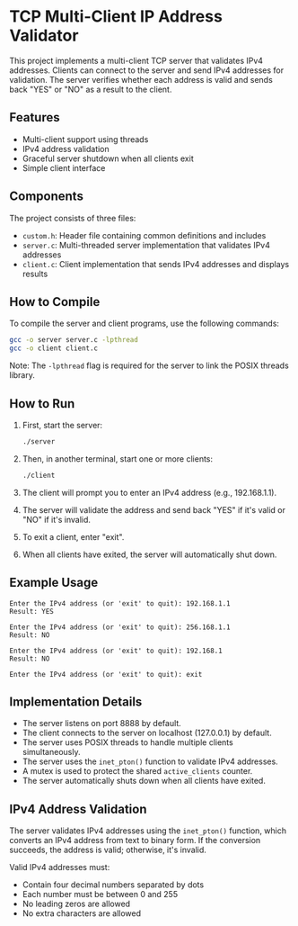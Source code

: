 # TCP Multi-Client IP Address Validator

This project implements a multi-client TCP server that validates IPv4 addresses. Clients can connect to the server and send IPv4 addresses for validation. The server verifies whether each address is valid and sends back "YES" or "NO" as a result to the client.

## Features

- Multi-client support using threads
- IPv4 address validation
- Graceful server shutdown when all clients exit
- Simple client interface

## Components

The project consists of three files:
- `custom.h`: Header file containing common definitions and includes
- `server.c`: Multi-threaded server implementation that validates IPv4 addresses
- `client.c`: Client implementation that sends IPv4 addresses and displays results

## How to Compile

To compile the server and client programs, use the following commands:

```bash
gcc -o server server.c -lpthread
gcc -o client client.c
```

Note: The `-lpthread` flag is required for the server to link the POSIX threads library.

## How to Run

1. First, start the server:
   ```bash
   ./server
   ```

2. Then, in another terminal, start one or more clients:
   ```bash
   ./client
   ```

3. The client will prompt you to enter an IPv4 address (e.g., 192.168.1.1).

4. The server will validate the address and send back "YES" if it's valid or "NO" if it's invalid.

5. To exit a client, enter "exit".

6. When all clients have exited, the server will automatically shut down.

## Example Usage

```
Enter the IPv4 address (or 'exit' to quit): 192.168.1.1
Result: YES

Enter the IPv4 address (or 'exit' to quit): 256.168.1.1
Result: NO

Enter the IPv4 address (or 'exit' to quit): 192.168.1
Result: NO

Enter the IPv4 address (or 'exit' to quit): exit
```

## Implementation Details

- The server listens on port 8888 by default.
- The client connects to the server on localhost (127.0.0.1) by default.
- The server uses POSIX threads to handle multiple clients simultaneously.
- The server uses the `inet_pton()` function to validate IPv4 addresses.
- A mutex is used to protect the shared `active_clients` counter.
- The server automatically shuts down when all clients have exited.

## IPv4 Address Validation

The server validates IPv4 addresses using the `inet_pton()` function, which converts an IPv4 address from text to binary form. If the conversion succeeds, the address is valid; otherwise, it's invalid.

Valid IPv4 addresses must:
- Contain four decimal numbers separated by dots
- Each number must be between 0 and 255
- No leading zeros are allowed
- No extra characters are allowed
